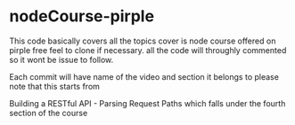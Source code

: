 # nodeCourse-pirple



This code basically covers all the topics cover is node course offered on pirple free feel to clone if necessary. all the code will throughly commented so it wont be issue to follow.

Each commit will have name of the video and section it belongs to please note that this starts from 


Building a RESTful API - Parsing Request Paths which falls under the fourth section of the course  

